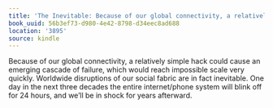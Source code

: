 ```yaml
---
title: 'The Inevitable: Because of our global connectivity, a relatively simple hack…'
book_uuid: 56b3ef73-d980-4e42-8798-d34eec8ad688
location: '3895'
source: kindle
---
```


Because of our global connectivity, a relatively simple hack could cause an emerging cascade of failure, which would reach impossible scale very quickly. Worldwide disruptions of our social fabric are in fact inevitable. One day in the next three decades the entire internet/phone system will blink off for 24 hours, and we’ll be in shock for years afterward.